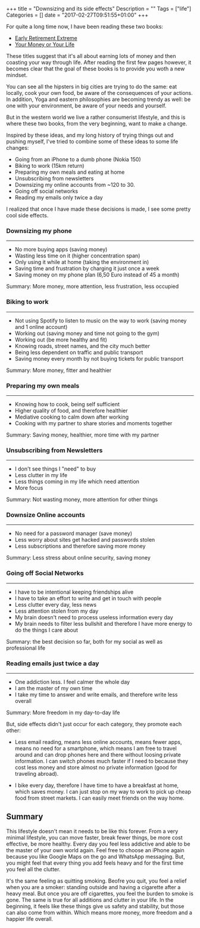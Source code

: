 +++
title = "Downsizing and its side effects"
Description = ""
Tags = ["life"]
Categories = []
date = "2017-02-27T09:51:55+01:00"
+++

For quite a long time now, I have been reading these two books:

- <a href="http://www.goodreads.com/book/show/9519944-early-retirement-extreme?from_search=true">Early Retirement Extreme</a>
- <a href="http://www.goodreads.com/book/show/78428.Your_Money_or_Your_Life">Your Money or Your Life</a>

These titles suggest that it's all about earning lots of money and then coasting your way through life. After reading the first few pages however, it becomes clear that the goal of these books is to provide you woth a new mindset.

You can see all the hipsters in big cities are trying to do the same: eat locally, cook your own food, be aware of the consequences of your actions. In addition, Yoga and eastern philosophies are becoming trendy as well: be one with your environment, be aware of your needs and yourself.

But in the western world we live a rather consumerist lifestyle, and this is where these two books, from the very beginning, want to make a change.

Inspired by these ideas, and my long history of trying things out and pushing myself, I've tried to combine some of these ideas to some life changes:

- Going from an iPhone to a dumb phone (Nokia 150)
- Biking to work (15km return)
- Preparing my own meals and eating at home
- Unsubscribing from newsletters
- Downsizing my online accounts from ~120 to 30.
- Going off social networks
- Reading my emails only twice a day

I realized that once I have made these decisions is made, I see some pretty cool side effects.

### Downsizing my phone
----
- No more buying apps (saving money)
- Wasting less time on it (higher concentration span)
- Only using it while at home (taking the environment in)
- Saving time and frustration by charging it just once a week
- Saving money on my phone plan (6,50 Euro instead of 45 a month)

Summary: More money, more attention, less frustration, less occupied


### Biking to work
----
- Not using Spotify to listen to music on the way to work (saving money and 1 online account)
- Working out (saving money and time not going to the gym)
- Working out (be more healthy and fit)
- Knowing roads, street names, and the city much better
- Being less dependent on traffic and public transport
- Saving money every month by not buying tickets for public transport

Summary: More money, fitter and healthier


### Preparing my own meals
----
- Knowing how to cook, being self sufficient
- Higher quality of food, and therefore healthier
- Mediative cooking to calm down after working
- Cooking with my partner to share stories and moments together

Summary: Saving money, healthier, more time with my partner


### Unsubscribing from Newsletters
----
- I don't see things I "need" to buy
- Less clutter in my life
- Less things coming in my life which need attention
- More focus

Summary: Not wasting money, more attention for other things

### Downsize Online accounts
-----
- No need for a password manager (save money)
- Less worry about sites get hacked and passwords stolen
- Less subscriptions and therefore saving more money

Summary: Less stress about online security, saving money

### Going off Social Networks
----
- I have to be intentional keeping friendships alive
- I have to take an effort to write and get in touch with people
- Less clutter every day, less news
- Less attention stolen from my day
- My brain doesn't need to process useless information every day
- My brain needs to filter less bullshit and therefore I have more energy to do the things I care about

Summary: the best decision so far, both for my social as well as professional life

### Reading emails just twice a day
---
- One addiction less. I feel calmer the whole day
- I am the master of my own time
- I take my time to answer and write emails, and therefore write less overall

Summary: More freedom in my day-to-day life


But, side effects didn't just occur for each category, they promote each other:

- Less email reading, means less online accounts, means fewer apps, means no need for a smartphone, which means I am free to travel around and can drop phones here and there without loosing private information. I can switch phones much faster if I need to because they cost less money and store almost no private information (good for traveling abroad).

- I bike every day, therefore I have time to have a breakfast at home, which saves money. I can just stop on my way to work to pick up cheap food from street markets. I can easily meet friends on the way home.


## Summary

This lifestyle doesn't mean it needs to be like this forever. From a very minimal lifestyle, you can move faster, break fewer things, be more cost effective, be more healthy. Every day you feel less addictive and able to be the master of your own world again. Feel free to choose an iPhone again because you like Google Maps on the go and WhatsApp messaging. But, you might feel that every thing you add feels heavy and for the first time you feel all the clutter.

It's the same feeling as quitting smoking. Beofre you quit, you feel a relief when you are a smoker: standing outside and having a cigarette after a heavy meal. But once you are off cigarettes, you feel the burden to smoke is gone. The same is true for all additions and clutter in your life. In the beginning, it feels like these things give us safety and stability, but those can also come from within. Which means more money, more freedom and a happier life overall.
